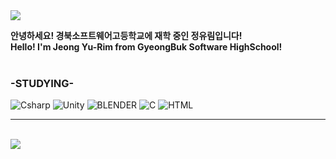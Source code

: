 <img src="https://capsule-render.vercel.app/api?type=waving&color=FF0000&height=250&section=header&text=Hello%20World!-nl-It's%20YuRim%20Jeong&fontSize=70&animation=twinkling&fontColor=FFFFFF&fontAlignY=20" />

**안녕하세요! 경북소프트웨어고등학교에 재학 중인 정유림입니다! <br/>
Hello! I'm Jeong Yu-Rim from GyeongBuk Software HighSchool!** <br/><br/>
### -STUDYING-
<img alt="Csharp" src ="https://img.shields.io/badge/Csharp-390091.svg?&style=for-the-badge&logo=Csharp&logoColor=white"/> <img alt="Unity" src ="https://img.shields.io/badge/Unity-4c4c4c.svg?&style=for-the-badge&logo=Unity&logoColor=white"/> <img alt="BLENDER" src ="https://img.shields.io/badge/BLENDER-ea7600.svg?&style=for-the-badge&logo=BLENDER&logoColor=white"/> <img alt="C" src ="https://img.shields.io/badge/C-00599c.svg?&style=for-the-badge&logo=C&logoColor=white"/> <img alt="HTML" src ="https://img.shields.io/badge/HTML-e44d26.svg?&style=for-the-badge&logo=HTML5&logoColor=white"/>
 <br/>
* * *
<br/>
<img src="https://capsule-render.vercel.app/api?type=waving&color=FF0000&height=100&section=footer" />
<!--
**wjddbfla0716/wjddbfla0716** is a ✨ _special_ ✨ repository because its `README.md` (this file) appears on your GitHub profile.

Here are some ideas to get you started:

- 🔭 I’m currently working on ...
- 🌱 I’m currently learning ...
- 👯 I’m looking to collaborate on ...
- 🤔 I’m looking for help with ...
- 💬 Ask me about ...
- 📫 How to reach me: ...
- 😄 Pronouns: ...
- ⚡ Fun fact: ...
-->
